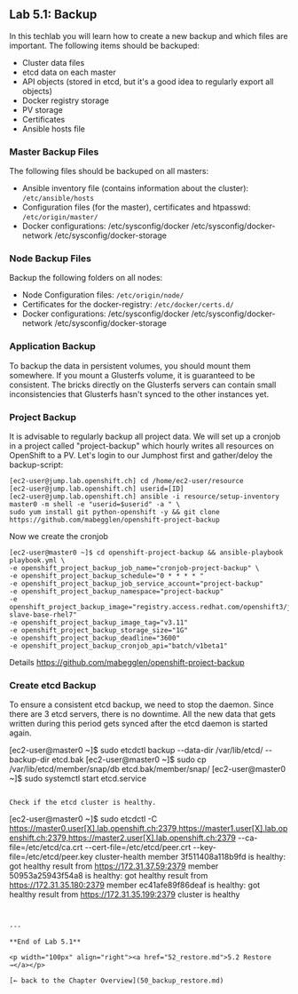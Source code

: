 ## Lab 5.1: Backup

In this techlab you will learn how to create a new backup and which files are important. The following items should be backuped:

- Cluster data files
- etcd data on each master
- API objects (stored in etcd, but it's a good idea to regularly export all objects)
- Docker registry storage
- PV storage
- Certificates
- Ansible hosts file


### Master Backup Files

The following files should be backuped on all masters:

- Ansible inventory file (contains information about the cluster): `/etc/ansible/hosts`
- Configuration files (for the master), certificates and htpasswd: `/etc/origin/master/`
- Docker configurations: /etc/sysconfig/docker /etc/sysconfig/docker-network /etc/sysconfig/docker-storage


### Node Backup Files

Backup the following folders on all nodes:

- Node Configuration files: `/etc/origin/node/`
- Certificates for the docker-registry: `/etc/docker/certs.d/`
- Docker configurations: /etc/sysconfig/docker /etc/sysconfig/docker-network /etc/sysconfig/docker-storage


### Application Backup

To backup the data in persistent volumes, you should mount them somewhere. If you mount a Glusterfs volume, it is guaranteed to be consistent. The bricks directly on the Glusterfs servers can contain small inconsistencies that Glusterfs hasn't synced to the other instances yet.


### Project Backup

It is advisable to regularly backup all project data.
We will set up a cronjob in a project called "project-backup" which hourly writes all resources on OpenShift to a PV.
Let's login to our Jumphost first and gather/deloy the backup-script:
```
[ec2-user@jump.lab.openshift.ch] cd /home/ec2-user/resource
[ec2-user@jump.lab.openshift.ch] userid=[ID]
[ec2-user@jump.lab.openshift.ch] ansible -i resource/setup-inventory master0 -m shell -e "userid=$userid" -a " \
sudo yum install git python-openshift -y && git clone https://github.com/mabegglen/openshift-project-backup
```
Now we create the cronjob
```
[ec2-user@master0 ~]$ cd openshift-project-backup && ansible-playbook playbook.yml \
-e openshift_project_backup_job_name="cronjob-project-backup" \
-e openshift_project_backup_schedule="0 * * * * "
-e openshift_project_backup_job_service_account="project-backup"
-e openshift_project_backup_namespace="project-backup"
-e openshift_project_backup_image="registry.access.redhat.com/openshift3/jenkins-slave-base-rhel7"
-e openshift_project_backup_image_tag="v3.11"
-e openshift_project_backup_storage_size="1G"
-e openshift_project_backup_deadline="3600"
-e openshift_project_backup_cronjob_api="batch/v1beta1"
```
Details https://github.com/mabegglen/openshift-project-backup


### Create etcd Backup

To ensure a consistent etcd backup, we need to stop the daemon. Since there are 3 etcd servers, there is no downtime. All the new data that gets written during this period gets synced after the etcd daemon is started again.



[ec2-user@master0 ~]$ sudo etcdctl backup --data-dir /var/lib/etcd/ --backup-dir etcd.bak
[ec2-user@master0 ~]$ sudo cp /var/lib/etcd/member/snap/db etcd.bak/member/snap/
[ec2-user@master0 ~]$ sudo systemctl start etcd.service
```

Check if the etcd cluster is healthy.
```
[ec2-user@master0 ~]$ sudo etcdctl -C https://master0.user[X].lab.openshift.ch:2379,https://master1.user[X].lab.openshift.ch:2379,https://master2.user[X].lab.openshift.ch:2379 --ca-file=/etc/etcd/ca.crt --cert-file=/etc/etcd/peer.crt --key-file=/etc/etcd/peer.key cluster-health
member 3f511408a118b9fd is healthy: got healthy result from https://172.31.37.59:2379
member 50953a25943f54a8 is healthy: got healthy result from https://172.31.35.180:2379
member ec41afe89f86deaf is healthy: got healthy result from https://172.31.35.199:2379
cluster is healthy
```


---

**End of Lab 5.1**

<p width="100px" align="right"><a href="52_restore.md">5.2 Restore →</a></p>

[← back to the Chapter Overview](50_backup_restore.md)
